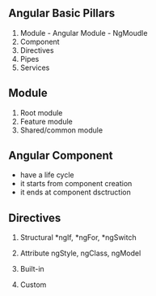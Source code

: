 ## Angular Basic Pillars

1. Module - Angular Module - NgMoudle
2. Component
3. Directives
4. Pipes
5. Services

## Module

1. Root module
2. Feature module
3. Shared/common module

## Angular Component

- have a life cycle
- it starts from component creation
- it ends at component dsctruction

## Directives

1. Structural *ngIf, *ngFor, \*ngSwitch
2. Attribute ngStyle, ngClass, ngModel

3. Built-in
4. Custom
